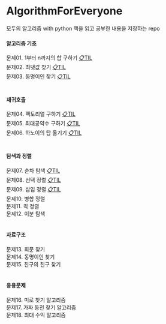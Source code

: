 # AlgorithmForEveryone
모두의 알고리즘 with python 책을 읽고 공부한 내용을 저장하는 repo
<br>

#### 알고리즘 기초
문제01. 1부터 n까지의 합 구하기     <a href='https://github.com/ujin2021/AlgorithmForEveryone/blob/main/TIL/q1.md'> 📋TIL  </a> <br>
문제02. 최댓값 찾기 <a href='https://github.com/ujin2021/AlgorithmForEveryone/blob/main/TIL/q2.md'> 📋TIL  </a> <br>
문제03. 동명이인 찾기 <a href='https://github.com/ujin2021/AlgorithmForEveryone/blob/main/TIL/q3.md'> 📋TIL  </a> <br>
 <br>
 
#### 재귀호출
문제04. 팩토리얼 구하기 <a href='https://github.com/ujin2021/AlgorithmForEveryone/blob/main/TIL/q4.md'> 📋TIL  </a> <br>
문제05. 최대공약수 구하기 <a href='https://github.com/ujin2021/AlgorithmForEveryone/blob/main/TIL/q5.md'> 📋TIL  </a> <br>
문제06. 하노이의 탑 옮기기 <a href='https://github.com/ujin2021/AlgorithmForEveryone/blob/main/TIL/q6.md'> 📋TIL </a> <br>
 <br>
 
#### 탐색과 정렬
문제07. 순차 탐색 <a href='https://github.com/ujin2021/AlgorithmForEveryone/blob/main/TIL/q7.md'> 📋TIL </a><br>
문제08. 선택 정렬 <a href='https://github.com/ujin2021/AlgorithmForEveryone/blob/main/TIL/q8.md'> 📋TIL </a><br>
문제09. 삽입 정렬 <a href='https://github.com/ujin2021/AlgorithmForEveryone/blob/main/TIL/q9.md'> 📋TIL </a><br>
문제10. 병합 정렬 <br>
문제11. 퀵 정렬 <br>
문제12. 이분 탐색 <br>
 <br>
 
#### 자료구조 
문제13. 회문 찾기 <br>
문제14. 동명이인 찾기 <br>
문제15. 친구의 친구 찾기 <br>
 <br>
 
#### 응용문제
문제16. 미로 찾기 알고리즘 <br>
문제17. 가짜 동전 찾기 알고리즘 <br>
문제18. 최대 수익 알고리즘 <br>
